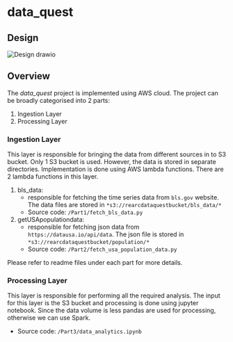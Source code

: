 # data_quest 
## Design

![Design drawio](https://github.com/user-attachments/assets/13851132-7a39-464a-b5f2-a96eec772dc7)

## Overview
The *data_quest* project is implemented using AWS cloud. The project can be broadly categorised into 2 parts:
1. Ingestion Layer
2. Processing Layer

### Ingestion Layer
This layer is responsible for bringing the data from different sources in to S3 bucket. Only 1 S3 bucket is used. However, the data is stored in separate directories. Implementation is done using AWS lambda functions. There are 2 lambda functions in this layer.
1. bls_data:
   - responsible for fetching the time series data from `bls.gov` website. The data files are stored in `*s3://rearcdataquestbucket/bls_data/*`
   - Source code: `/Part1/fetch_bls_data.py`
3. getUSApopulationdata:
   - responsible for fetching json data from `https://datausa.io/api/data`. The json file is stored in `*s3://rearcdataquestbucket/population/*`
   - Source code: `/Part2/fetch_usa_population_data.py`

Please refer to readme files under each part for more details.

### Processing Layer
This layer is responsible for performing all the required analysis. The input for this layer is the S3 bucket and processing is done using jupyter notebook. Since the data volume is less pandas are used for processing, otherwise we can use Spark.<br>
- Source code: `/Part3/data_analytics.ipynb`
